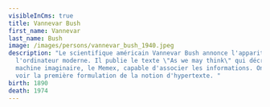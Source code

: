 ```yaml
---
visibleInCms: true
title: Vannevar Bush
first_name: Vannevar
last_name: Bush
image: /images/persons/vannevar_bush_1940.jpeg
description: "Le scientifique américain Vannevar Bush annonce l'apparition de
  l'ordinateur moderne. Il publie le texte \"As we may think\" qui décrit une
  machine imaginaire, le Memex, capable d'associer les informations. On peut y
  voir la première formulation de la notion d'hypertexte. "
birth: 1890
death: 1974
---
```

